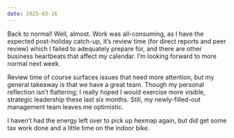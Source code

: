 ```yaml
---
date: 2025-03-16
---
```


Back to normal! Well, almost. Work was all-consuming, as I have the expected post-holiday catch-up, it’s review time (for direct reports and peer review) which I failed to adequately prepare for, and there are other business heartbeats that affect my calendar. I’m looking forward to more normal next week.

Review time of course surfaces issues that need more attention, but my general takeaway is that we have a great team. Though my personal reflection isn’t flattering; I really hoped I would exercise more visible, strategic leadership these last six months. Still, my newly-filled-out management team leaves me optimistic.

I haven’t had the energy left over to pick up hexmap again, but did get some tax work done and a little time on the indoor bike.
